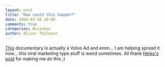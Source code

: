 ```yaml
---
layout: post
title: "How could this happen?"
date: 2004-03-10 10:00
comments: true
categories: Business
author: Oliver Thylmann
---
```



[This](http://www.news40.volvocars.co.uk/flash/default.asp) documentary is actually a Volvo Ad and emm... I am helping spread it now... this viral marketing type stuff is weird sometimes. All thank [Heiko's post](http://www.hebig.com/archives/001866.shtml) for making me do this ;)


